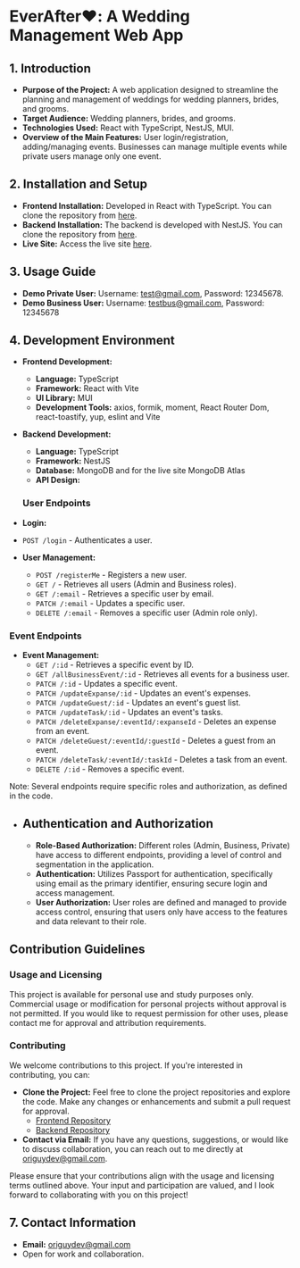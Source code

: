 # EverAfter❤️: A Wedding Management Web App

## 1. Introduction

- **Purpose of the Project:** A web application designed to streamline the planning and management of weddings for wedding planners, brides, and grooms.
- **Target Audience:** Wedding planners, brides, and grooms.
- **Technologies Used:** React with TypeScript, NestJS, MUI.
- **Overview of the Main Features:** User login/registration, adding/managing events. Businesses can manage multiple events while private users manage only one event.

## 2. Installation and Setup

- **Frontend Installation:** Developed in React with TypeScript. You can clone the repository from [here](https://github.com/OriGuyUniqueDev/everAfterFrontMui.git).
- **Backend Installation:** The backend is developed with NestJS. You can clone the repository from [here](https://github.com/OriGuyUniqueDev/everAfterServer.git).
- **Live Site:** Access the live site [here](everafter.up.railway.app).

## 3. Usage Guide

- **Demo Private User:** Username: test@gmail.com, Password: 12345678.
- **Demo Business User:** Username: testbus@gmail.com, Password: 12345678

## 4. Development Environment

- **Frontend Development:**

  - **Language:** TypeScript
  - **Framework:** React with Vite
  - **UI Library:** MUI
  - **Development Tools:** axios, formik, moment, React Router Dom, react-toastify, yup, eslint and Vite

- **Backend Development:**

  - **Language:** TypeScript
  - **Framework:** NestJS
  - **Database:** MongoDB and for the live site MongoDB Atlas
  - **API Design:**

  ### User Endpoints

- **Login:**
- `POST /login` - Authenticates a user.

- **User Management:**
  - `POST /registerMe` - Registers a new user.
  - `GET /` - Retrieves all users (Admin and Business roles).
  - `GET /:email` - Retrieves a specific user by email.
  - `PATCH /:email` - Updates a specific user.
  - `DELETE /:email` - Removes a specific user (Admin role only).

### Event Endpoints

- **Event Management:**
  - `GET /:id` - Retrieves a specific event by ID.
  - `GET /allBusinessEvent/:id` - Retrieves all events for a business user.
  - `PATCH /:id` - Updates a specific event.
  - `PATCH /updateExpanse/:id` - Updates an event's expenses.
  - `PATCH /updateGuest/:id` - Updates an event's guest list.
  - `PATCH /updateTask/:id` - Updates an event's tasks.
  - `PATCH /deleteExpanse/:eventId/:expanseId` - Deletes an expense from an event.
  - `PATCH /deleteGuest/:eventId/:guestId` - Deletes a guest from an event.
  - `PATCH /deleteTask/:eventId/:taskId` - Deletes a task from an event.
  - `DELETE /:id` - Removes a specific event.

Note: Several endpoints require specific roles and authorization, as defined in the code.

- ## Authentication and Authorization
  - **Role-Based Authorization:** Different roles (Admin, Business, Private) have access to different endpoints, providing a level of control and segmentation in the application.
  - **Authentication:** Utilizes Passport for authentication, specifically using email as the primary identifier, ensuring secure login and access management.
  - **User Authorization:** User roles are defined and managed to provide access control, ensuring that users only have access to the features and data relevant to their role.

## Contribution Guidelines

### Usage and Licensing

This project is available for personal use and study purposes only. Commercial usage or modification for personal projects without approval is not permitted. If you would like to request permission for other uses, please contact me for approval and attribution requirements.

### Contributing

We welcome contributions to this project. If you're interested in contributing, you can:

- **Clone the Project:** Feel free to clone the project repositories and explore the code. Make any changes or enhancements and submit a pull request for approval.
  - [Frontend Repository](https://github.com/OriGuyUniqueDev/everAfterFrontMui.git)
  - [Backend Repository](https://github.com/OriGuyUniqueDev/everAfterServer.git)
- **Contact via Email:** If you have any questions, suggestions, or would like to discuss collaboration, you can reach out to me directly at [origuydev@gmail.com](mailto:origuydev@gmail.com).

Please ensure that your contributions align with the usage and licensing terms outlined above. Your input and participation are valued, and I look forward to collaborating with you on this project!

## 7. Contact Information

- **Email:** origuydev@gmail.com
- Open for work and collaboration.
